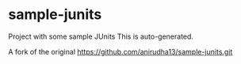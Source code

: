 # sample-junits
Project with some sample JUnits
This is auto-generated.

A fork of the original https://github.com/anirudha13/sample-junits.git
